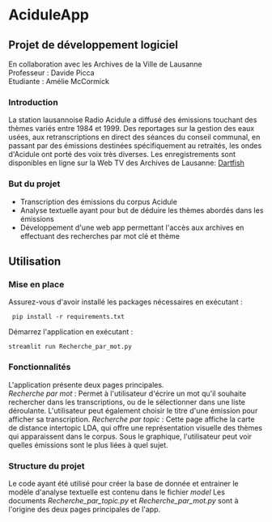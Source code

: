 # AciduleApp
## Projet de développement logiciel
En collaboration avec les Archives de la Ville de Lausanne \
Professeur : Davide Picca \
Etudiante : Amélie McCormick 

### Introduction
La station lausannoise Radio Acidule a diffusé des émissions touchant des thèmes variés entre 1984 et 1999. Des 
reportages sur la gestion des eaux usées, aux retranscriptions en direct des séances du conseil communal, en passant par
des émissions destinées spécifiquement au retraités, les ondes d'Acidule ont porté des voix très diverses. 
Les enregistrements sont disponibles en ligne sur la Web TV des Archives de Lausanne: [Dartfish](https://www.dartfish.tv/Videos?CR=p33203c501361#AQEBAAEEAXGmBwAAAQEHAAABAgEBBgdhY2lkdWxlAQAAAAAA)

### But du projet
- Transcription des émissions du corpus Acidule
- Analyse textuelle ayant pour but de déduire les thèmes abordés dans les émissions
- Développement d'une web app permettant l'accès aux archives en effectuant des recherches par mot clé et thème


## Utilisation
### Mise en place
Assurez-vous d'avoir installé les packages nécessaires en exécutant :
```
 pip install -r requirements.txt
```

Démarrez l'application en exécutant :
```
streamlit run Recherche_par_mot.py
```
### Fonctionnalités
L'application présente deux pages principales.\
*Recherche par mot* : Permet à l'utilisateur d'écrire un mot qu'il souhaite rechercher dans les transcriptions, ou de le sélectionner dans une liste déroulante.
L'utilisateur peut également choisir le titre d'une émission pour afficher sa transcription.
*Recherche par topic* : Cette page affiche la carte de distance intertopic LDA, qui offre une représentation visuelle des thèmes qui apparaissent dans le corpus.
Sous le graphique, l'utilisateur peut voir quelles émissions sont le plus liées à quel sujet.


### Structure du projet
Le code ayant été utilisé pour créer la base de donnée et entrainer le modèle d'analyse textuelle est contenu dans le fichier *model* Les documents *Recherche_par_topic.py* et *Recherche_par_mot.py* sont à l'origine des deux pages principales de l'app. 

